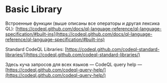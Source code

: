 # Basic Library

Встроенные функции (выше описаны все операторы и другая лексика QL): [https://codeql.github.com/docs/ql-language-reference/ql-language-specification/#built-ins](https://codeql.github.com/docs/ql-language-reference/ql-language-specification/#built-ins)

Standard CodeQL Libraries: [https://codeql.github.com/codeql-standard-libraries/](https://codeql.github.com/codeql-standard-libraries/)

Здесь куча запросов для всех языков — CodeQL query help — [https://codeql.github.com/codeql-query-help/](https://codeql.github.com/codeql-query-help/)

